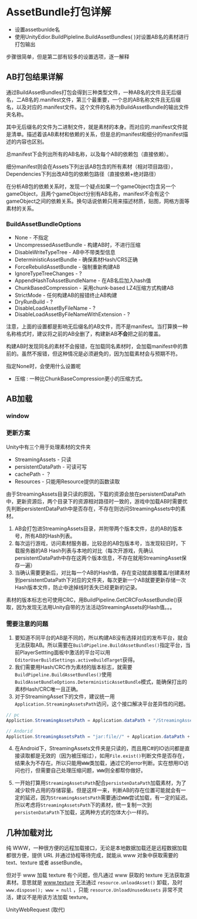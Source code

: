 # AssetBundle打包详解

* 设置assetbunlde名
* 使用UnityEdior.BuildPipleline.BuildAssetBundles( )对设置AB名的素材进行打包输出

步骤很简单，但是第二部有较多的设置选项，逐一解释

## AB打包结果详解

通过BuildAssetBundles打包会得到三种类型文件，一种AB名的文件且无后缀名，二AB名的.manifest文件，第三个最重要，一个总的AB名称文件且无后缀名，以及对应的.manifest文件。这个文件的名称为BuildAssetBundle的输出文件夹名称。

其中无后缀名的文件为二进制文件，就是素材的本身。而对应的.manifest文件就是清单。描述着该AB素材和依赖的关系，但是总的manifest和细分的manifest描述的内容也区别。

总manifest下会列出所有的AB名称，以及每个AB的依赖包（直接依赖）。

细分manifest则会在Assets下列出该AB包含的所有素材（相对项目路径），Dependencies下列出改AB包的依赖包路径（直接依赖+绝对路径）

在分析AB包的依赖关系时，发现一个疑点如果一个gameObject包含另一个gameObject，且两个gameObject分别有AB名称，manifest不会有这个gameObject之间的依赖关系。换句话说依赖只用来描述材质，贴图，网格方面等素材的关系。

### BuildAssetBundleOptions

* None - 不指定
* UncompressedAssetBundle - 构建AB时，不进行压缩
* DisableWriteTypeTree - AB中不带类型信息
* DeterministicAssetBundle - 确保素材Hash/CRS正确
* ForceRebuildAssetBundle - 强制重新构建AB
* IgnoreTypeTreeChanges - ?
* AppendHashToAssetBundleName - 在AB名后加入hash值
* ChunkBasedCompression - 采用chunk-based LZ4压缩方式构建AB
* StrictMode - 任何构建AB的报错终止AB构建
* DryRunBuild - ?
* DisableLoadAssetByFileName - ?
* DisableLoadAssetByFileNameWithExtension - ?

注意，上面的设置都是影响无后缀名的AB文件，而不是manifest。当打算换一种名称格式时，建议将之前的AB全删了，构建新AB**不会**把之前的覆盖。

构建AB时发现同名的素材不会报错，在加载同名素材时，会加载manifest中的靠前的。虽然不报错，但这种情况是必须避免的，因为加载素材会与预期不符。

指定None时，会使用什么设置呢

* 压缩 : 一种比ChunkBaseCompression更小的压缩方式。

## AB加载

### window

### 更新方案

Unity中有三个用于处理素材的文件夹

* StreamingAssets - 只读
* persistentDataPath - 可读可写
* cachePath - ？
* Resources - 只能用Resource提供的函数读取

由于StreamingAssets目录只读的原因，下载的资源会放在persistentDataPath中，更新资源后，两个目录下的资源相对路径时一致的，游戏中加载AB时需要优先判断persistentDataPath中是否存在，不存在则访问StreamingAssets中的素材。

1. AB会打包进StreamingAssets目录，并附带两个版本文件，总的AB的版本号，所有AB的Hash列表。
2. 每次运行游戏，访问素材服务器，比较总的AB包版本号，当发现较旧时，下载服务器的AB Hash列表与本地的对比（每次开游戏，先确认persistentDataPath中存在这两个版本信息，不存在就用StreamingAsset保存一遍）
3. 当确认需要更新后，对比每一个AB的Hash值，存在变动就直接覆盖/创建素材到persistentDataPath下对应的文件夹，每次更新一个AB就要更新存储一次Hash版本文件，防止中途掉线时丢失已经更新的记录。

素材的版本标志也可使用CRC，用BuildPipeline.GetCRCForAssetBundle()获取，因为发现无法用Unity自带的方法活动StreamingAssets的Hash值。。。

### 需要注意的问题

1. 要知道不同平台的AB是不同的，所以构建AB没有选择对应的发布平台，就会无法获取AB。所以需要在`BuildPipeline.BuildAssetBundles()`指定平台，当前PlayerSettting面板中激活的平台可以用`EditorUserBuildSettings.activeBuildTarget`获得。
2. 我们需要用Hash/CRC作为素材的版本标志，就需要`BuildPipeline.BuildAssetBundles()`使用`BuildAssetBundleOptions.DeterministicAssetBundle`模式，能确保打出的素材Hash/CRC唯一且正确。
3. 对于StreamingAsset下的文件，建议统一用`Application.StreamingAssetsPath`访问，这个接口解决平台差异性的问题。

``` C#
// pc
Appliction.StreamingAssetsPath = Application.dataPath + "/StreamingAssets";

// Andorid
Appliction.StreamingAssetsPath = "jar:file//" + Application.dataPath + "!/assets/";

```

4. 在Android下，StreamingAssets文件夹是只读的，而且用C#的IO访问都是直接读取都是无效的（因为被压缩过），如用`File.exist()`判断文件是否存在，结果永为不存在。所以只能用`WWW`类加载，通过它的error判断。实在想用IO访问也行，但需要自己处理压缩问题，`WWW`则全都帮你做好。

5. 一开始打算用`StreamingAssetsPath`配合`persistenDataPath`加载素材，为了减少软件占用的存储容量。但是这样一来，判断AB的存在位置可能就会有一定的延迟，因为`StreamingAssetsPath`需要通过`WWW`尝试加载，有一定的延迟。所以考虑将`StreamingAssetsPath`下的素材，统一复制一次到`persistenDataPath`下加载，这两种方式的包体大小一样的。

## 几种加载对比

纯 WWW，一种很方便的远程加载接口，无论是本地数据加载还是远程数据加载都很方便，提供 URL 并通过协程等待完成，就能从 www 对象中获取需要的 text、texture 或者 assetBundle。

但对于 www 加载 texture 有个问题，但凡通过 www 获取的 texture 无法获取源素材。意思就是 www.texture 无法通过 `resource.unloadAsset()` 卸载，及时 `www.dispose(); www = null` ，只能 `resource.UnloadUnusedAssets` 非常不灵活，建议不是用该方法加载 texture。

UnityWebRequest (取代)
